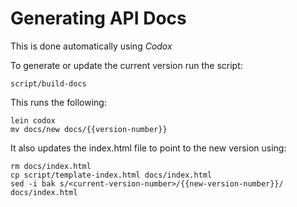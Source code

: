 # Generating API Docs

This is done automatically using *Codox*

To generate or update the current version run the script:

```shell
script/build-docs
```

This runs the following:

```shell
lein codox
mv docs/new docs/{{version-number}}
```

It also updates the index.html file to point to the new version using:

```shell
rm docs/index.html
cp script/template-index.html docs/index.html
sed -i bak s/<current-version-number>/{{new-version-number}}/ docs/index.html
```
